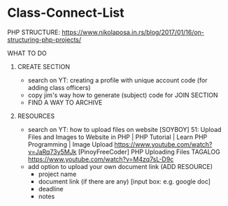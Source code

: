 # Class-Connect-List

PHP STRUCTURE: https://www.nikolaposa.in.rs/blog/2017/01/16/on-structuring-php-projects/

WHAT TO DO
1. CREATE SECTION
    - search on YT: creating a profile with unique account code (for adding class officers)
    - copy jim's way how to generate (subject) code for JOIN SECTION
    - FIND A WAY TO ARCHIVE

2. RESOURCES
    - search on YT: how to upload files on website 
        [SOYBOY] 51: Upload Files and Images to Website in PHP | PHP Tutorial | Learn PHP Programming | Image Upload
            https://www.youtube.com/watch?v=JaRq73y5MJk
        [PinoyFreeCoder] PHP Uploading Files TAGALOG
            https://www.youtube.com/watch?v=M4zq7sL-D9c
    - add option to upload your own document link (ADD RESOURCE)
        - project name
        - document link (if there are any) [input box: e.g. google doc]
        - deadline 
        - notes